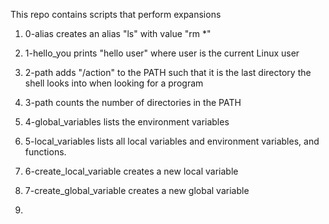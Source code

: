 This repo contains scripts that perform expansions

1. 0-alias creates an alias "ls" with value "rm *"

2. 1-hello_you prints "hello user" where user is the current Linux user

3. 2-path adds "/action" to the PATH such that it is the last directory the shell looks into when looking for a program

4. 3-path counts the number of directories in the PATH

5. 4-global_variables lists the environment variables

6. 5-local_variables lists all local variables and environment variables, and functions.

7. 6-create_local_variable creates a new local variable

8. 7-create_global_variable creates a new global variable

9. 
